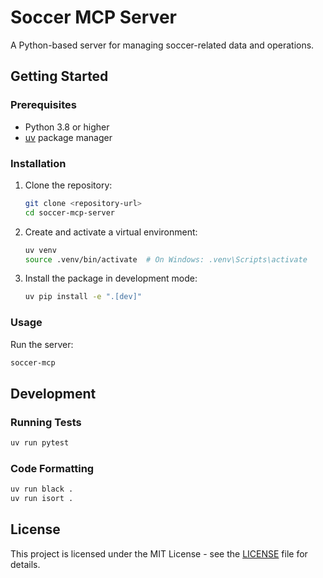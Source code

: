 # Soccer MCP Server

A Python-based server for managing soccer-related data and operations.

## Getting Started

### Prerequisites

- Python 3.8 or higher
- [uv](https://github.com/astral-sh/uv) package manager

### Installation

1. Clone the repository:
   ```bash
   git clone <repository-url>
   cd soccer-mcp-server
   ```

2. Create and activate a virtual environment:
   ```bash
   uv venv
   source .venv/bin/activate  # On Windows: .venv\Scripts\activate
   ```

3. Install the package in development mode:
   ```bash
   uv pip install -e ".[dev]"
   ```

### Usage

Run the server:
```bash
soccer-mcp
```

## Development

### Running Tests

```bash
uv run pytest
```

### Code Formatting

```bash
uv run black .
uv run isort .
```

## License

This project is licensed under the MIT License - see the [LICENSE](LICENSE) file for details.
